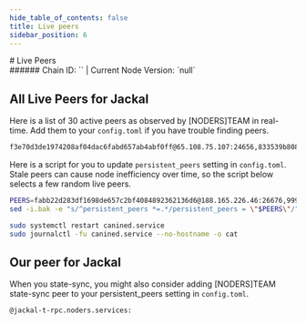 ```yaml
---
hide_table_of_contents: false
title: Live peers
sidebar_position: 6
---
```


<div class="h1-with-icon icon-jackal">
# Live Peers
</div>
###### Chain ID: `` | Current Node Version: `null`

## All Live Peers for Jackal
Here is a list of 30 active peers as observed by [NODERS]TEAM in real-time. Add them to your `config.toml` if you have trouble finding peers.

```bash
f3e70d3de1974208af04dac6fabd657ab4abf0ff@65.108.75.107:24656,833539b808a53149267f72e0447c3af41a445e99@78.46.45.174:28656,0e9b017991510efeee3b6aaf095e8f840fcf1d65@142.132.202.92:26856,3c6d856a429224201d78c7f28026874d10a27f57@5.75.227.78:26656,4ea723e652f11433734ae2aa6f364ef0510d6636@16.163.74.176:26626,11b91d243d43e761c96cfbf49f2f2bd06cce2df8@65.109.23.114:17556,9a2c091798681f89b11f8eea370bf9c6284437c5@167.86.115.183:26656,09d9127972ded9e22f9f11833ed7fcfa149cf1fa@65.109.92.240:19126,999672db41dfc26e4880726c65e79ddadac89f7e@37.120.191.47:46656,73c3754733ebe6d2b9bd524ad86853bbb25666d5@116.202.85.52:22356,14113e100f1c466cc2fee7505154b8ada523cbad@212.23.222.109:26456,bda5e61d05f423919783ff73dc096ac3a8eef5c3@65.108.57.170:26656,bb2aa5ae8af231be2cc1875c3ec2d869dd0638ed@135.181.88.132:26656,1b191fb9ef837dec648136097f94925a15dd85ab@213.170.135.20:26516,3d3408f7768441344a7cf8c3b313f9309930464d@65.108.104.96:36656,d875d73d88af86a890f42b46f7bb0ab2e9813bea@65.108.226.26:43656,223617b887164ae4542f0b6647ad459ddef16b71@5.9.83.110:37656,e0bbd062b09dd71a06edf96a446273d0e8bb3c45@144.76.97.251:26746,c198c420288c9bd7459df2f1e7018b808d5d94cf@136.38.196.204:26716,0394449cab5a29f24dd4f37683d3b7622f27c0fc@65.108.206.118:61156,34bb04a3e226493e5d142c74bf78d2ed2803ee9d@213.133.100.172:27464,39a2916c988ae1b7e4794ccc3eb74f45f75f7ca4@65.108.98.41:38656,2ededbdbd98580e22ae8c3676e37b6e1fc1d987b@142.132.248.253:23656,ec78732a7d5bdc1e27e8d7ac1bffe3881c9fb271@65.108.226.183:17556,fabb22d283df1698de657c2bf4084892362136d6@188.165.226.46:26676,751874a17733e61d5d757d38bdd5f46290d8688c@144.217.68.182:17556,dc84774683298e57a848b59b7c0d1a70477b4fc1@213.239.207.175:48656,b549c1092e37db22576e31f19cbec4b1b3b36503@116.202.227.117:37656,d5519e378247dfb61dfe90652d1fe3e2b3005a5b@65.109.68.190:13756,ada0c72592b244cebfb28ba920f964a9d9b10c6f@135.181.210.171:19126
```

Here is a script for you to update `persistent_peers` setting in `config.toml`. Stale peers can cause node inefficiency over time, so the script below selects a few random live peers.

```bash
PEERS=fabb22d283df1698de657c2bf4084892362136d6@188.165.226.46:26676,999672db41dfc26e4880726c65e79ddadac89f7e@37.120.191.47:46656,34bb04a3e226493e5d142c74bf78d2ed2803ee9d@213.133.100.172:27464,9a2c091798681f89b11f8eea370bf9c6284437c5@167.86.115.183:26656,751874a17733e61d5d757d38bdd5f46290d8688c@144.217.68.182:17556
sed -i.bak -e "s/^persistent_peers *=.*/persistent_peers = \"$PEERS\"/" ~/.canine/config/config.toml

sudo systemctl restart canined.service
sudo journalctl -fu canined.service --no-hostname -o cat
```

## Our peer for Jackal
When you state-sync, you might also consider adding [NODERS]TEAM state-sync peer to your persistent_peers setting in `config.toml`.

```bash
@jackal-t-rpc.noders.services:
```